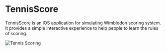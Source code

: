 # TennisScore

TennisScore is an iOS application for simulating Wimbledon scoring system. It provides a simple interactive experience to help people to learn the rules of scoring.

![Tennis Scoring](http://docs/img/tennisScore.png)

